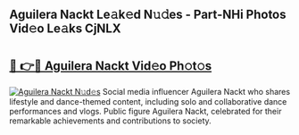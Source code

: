 ## Aguilera Nackt Le𝚊k𝚎d N𝚞𝚍es - Part-NHi Photos Vid𝚎o Le𝚊ks CjNLX

# <h2><a href="http://fb9bzpe.evod.top/?m=Aguilera+Nackt">🔗 👉🔴 Aguilera Nackt Vid𝚎o Ph𝚘t𝚘s</a></h2>

[![Aguilera Nackt N𝚞d𝚎s](https://i.imgur.com/8V9OHl7.gif)](http://fb9bzpe.evod.top/?m=Aguilera+Nackt)
Social media influencer Aguilera Nackt who shares lifestyle and dance-themed content, including solo and collaborative dance performances and vlogs. Public figure Aguilera Nackt, celebrated for their remarkable achievements and contributions to society. 
